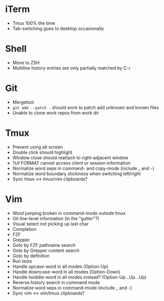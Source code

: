 # iTerm
- Tmux 100% the time
- Tab-switching goes to desktop occasionally

# Shell
- Move to ZSH
- Multiline history entries are only partially matched by C-r

# Git
- Mergetool
- `git add --patch .` should work to patch add unknown and known files
- Unable to clone work repos from work dir

# Tmux
- Prevent using alt screen
- Double click should highlight
- Window close should reattach to right-adjacent window
- %if FORMAT cannot access client or session information
- Normalize word seps in command- and copy-mode (include _ and -)
- Normalize word boundary stickiness when switching left/right
- Sync tmux <-> tmux/vim clipboards?

# Vim
- Word jumping broken in command-mode outside tmux
- Git line-level information (in the "gutter"?)
- Visual select not picking up last char
- Completion
- FZF
- Grepper
- Goto by FZF pathname search
- Goto by Grepper content search
- Goto by definition
- Run tests
- Handle upcase-word in all modes (Option-Up)
- Handle downcase-word in all modes (Option-Down)
- Handle twiddle-word in all modes instead? (Option-Up...Up...Up)
- Reverse history search in command mode
- Normalize word seps in command-mode (include _ and -)
- Sync vim <-> vim/tmux clipboards?
